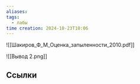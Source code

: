 ```yaml
---
aliases: 
tags:
  - лабы
time creation: 2024-10-23T10:06
---
```

![[Шакиров_Ф_М_Оценка_запыленности_2010.pdf]]

![[Вывод 2.png]]
## Ссылки
